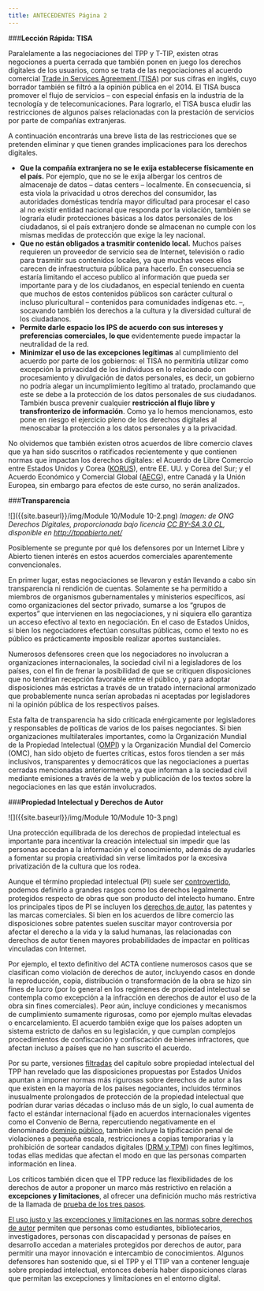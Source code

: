 ```yaml
---
title: ANTECEDENTES Página 2
---
```


###**Lección Rápida: TISA** 

Paralelamente a las negociaciones del TPP y T-TIP, existen otras negociones a puerta cerrada que también ponen en juego los derechos digitales de los usuarios, como se trata de las negociaciones al  acuerdo comercial  <a href="https://wikileaks.org/tisa-financial/press.html" target="_blank">Trade in Services Agreement (TISA)</a> por sus cifras en inglés, cuyo  borrador también se filtró a la opinión pública en el 2014. El TISA busca promover el flujo de servicios – con especial énfasis en la industria de la tecnología y de telecomunicaciones. Para lograrlo, el TISA  busca eludir las restricciones de algunos países relacionadas con la prestación de servicios por parte de compañías extranjeras. 

A continuación encontrarás una breve lista de las restricciones que se pretenden eliminar y que tienen grandes implicaciones para los derechos digitales.

<ul><li><b>Que la compañía extranjera no se le exija establecerse físicamente en el país.</b> Por ejemplo, que no se le exija albergar los centros de almacenaje de datos – datas centers – localmente. En consecuencia, si esta viola la privacidad u otros derechos del consumidor,  las autoridades domésticas tendría mayor dificultad para procesar el caso al no existir entidad nacional que responda por la violación, también se lograría eludir protecciones básicas a los datos personales de los ciudadanos, si el país extranjero donde se almacenan no cumple con los mismas medidas de protección que exige la ley nacional.</li>

<li><b>Que no están obligados a trasmitir contenido local.</b> Muchos países requieren un proveedor de servicio sea de Internet, televisión o radio para trasmitir sus contenidos locales, ya que muchas veces ellos carecen de infraestructura pública para hacerlo. En consecuencia se estaría limitando el acceso publico al información que pueda ser importante para y de los ciudadanos, en especial teniendo en cuenta que muchos de estos contenidos públicos son carácter cultural o incluso pluricultural – contenidos para comunidades indígenas etc. –, socavando también los derechos a la cultura y la diversidad cultural de los ciudadanos. </li>

<li><b>Permite darle espacio los IPS de acuerdo con sus intereses y preferencias comerciales, lo que</b> evidentemente puede impactar la neutralidad de la red. </li>

<li><b>Minimizar el uso de las excepciones legítimas</b> al cumplimiento del acuerdo por parte de los gobiernos: el TISA no permitiría utilizar como excepción la privacidad de los individuos en lo relacionado con procesamiento y divulgación de datos personales, es decir, un gobierno no podría alegar un incumplimiento legítimo al tratado, proclamando que este se debe a la protección de los datos personales de sus ciudadanos. También busca prevenir cualquier <b>restricción al flujo libre y transfronterizo de información</b>. Como ya lo hemos mencionamos, esto pone en riesgo el ejercicio pleno de los derechos digitales al  menoscabar la protección a los datos personales y a la privacidad. </li>
</ul>

No olvidemos que también existen otros acuerdos de libre comercio claves que ya han sido suscritos o ratificados recientemente y que contienen normas que impactan los derechos digitales:  el Acuerdo de Libre Comercio entre Estados Unidos y Corea (<a href="http://www.ustr.gov/trade-agreements/free-trade-agreements/korus-fta/final-text" target="_blank">KORUS</a>), entre EE. UU. y Corea del Sur; y el Acuerdo Económico y Comercial Global (<a href="http://www.michaelgeist.ca/tech-law-topics/ceta/" target="_blank">AECG</a>), entre Canadá y la Unión Europea, sin embargo para efectos de este curso, no serán analizados.


###**Transparencia** 

![]({{site.baseurl}}/img/Module 10/Module 10-2.png)
*Imagen: de ONG Derechos Digitales, proporcionada bajo licencia <a href="http://creativecommons.org/licenses/by-sa/3.0/cl/deed.es" target="_blank">CC BY-SA 3.0 CL</a>, disponible en <a href="http://tppabierto.net/" target="_blank">http://tppabierto.net/</a>*

Posiblemente se pregunte por qué los defensores por un Internet Libre y Abierto tienen interés en estos acuerdos comerciales aparentemente convencionales. 

En primer lugar, estas negociaciones se llevaron y están llevando a cabo sin transparencia ni rendición de cuentas. Solamente se ha permitido a miembros de organismos gubernamentales y ministerios específicos, así como organizaciones del sector privado, sumarse a los “grupos de expertos” que intervienen en las negociaciones, y ni siquiera ello garantiza un acceso efectivo al texto en negociación. En el caso de Estados Unidos, si bien los negociadores efectúan consultas públicas, como el texto no es público es prácticamente imposible realizar aportes sustanciales.

Numerosos defensores creen que los negociadores no involucran a organizaciones internacionales, la sociedad civil ni a legisladores de los países,  con el fin de frenar la posibilidad de que se critiquen disposiciones que no tendrían recepción favorable entre el público, y para adoptar disposiciones más estrictas a través de un tratado internacional armonizado que probablemente nunca serían aprobadas ni aceptadas por legisladores ni la opinión pública de los respectivos países. 

Esta falta de transparencia ha sido criticada enérgicamente por legisladores y responsables de políticas de varios de los países negociantes. Si bien organizaciones multilaterales importantes, como la Organización Mundial de la Propiedad Intelectual (<a href="http://www.freedominfo.org/2014/01/wipo-transparency-wins-praise-gaps-remain/" target="_blank">OMPI</a>) y la Organización Mundial del Comercio (OMC), han sido objeto de fuertes críticas, estos foros tienden a ser más inclusivos, transparentes y democráticos que las negociaciones a puertas cerradas mencionadas anteriormente, ya que informan a la sociedad civil mediante emisiones a través de la web y publicación de los textos sobre la negociaciones en las que están involucrados.

###**Propiedad Intelectual y Derechos de Autor**

![]({{site.baseurl}}/img/Module 10/Module 10-3.png)

Una protección equilibrada de los derechos de propiedad intelectual es importante para incentivar la creación intelectual sin impedir que las personas accedan a la información y el conocimiento, además de ayudarles a  fomentar su propia creatividad sin verse limitados por la excesiva privatización de la cultura que los rodea.

Aunque el término propiedad intelectual (PI) suele ser <a href="https://www.gnu.org/philosophy/not-ipr.es.html" target="_blank">controvertido</a>, podemos definirlo a grandes rasgos como los derechos legalmente protegidos respecto de obras que son producto del intelecto humano. Entre los principales tipos de PI se incluyen los <a href="https://p2pu.org/he/courses/2178/content/4300/" target="_blank">derechos de autor</a>, las patentes y las marcas comerciales. Si bien en los acuerdos de libre comercio las disposiciones sobre patentes suelen suscitar mayor controversia por afectar el derecho a la vida y la salud humanas, las relacionadas con derechos de autor tienen mayores probabilidades de impactar en políticas vinculadas con Internet. 

Por ejemplo, el texto definitivo del ACTA contiene numerosos casos que se clasifican como violación de derechos de autor, incluyendo casos en donde la reproducción, copia, distribución o transformación de la obra se hizo sin fines de lucro (por lo general en los regímenes de propiedad intelectual se contempla como excepción a la infracción en derechos de autor el uso de la obra sin fines comerciales). Peor aún, incluye condiciones y mecanismos de cumplimiento sumamente rigurosas, como por ejemplo multas elevadas o encarcelamiento. El acuerdo también exige que los países adopten un sistema estricto de daños en su legislación, y que cumplan complejos procedimientos de confiscación y confiscación de bienes infractores, que afectan incluso a países que no han suscrito el acuerdo.

Por su parte, versiones <a href="https://wikileaks.org/tpp/" target="_blank">filtradas</a> del capítulo sobre propiedad intelectual del TPP han revelado que las disposiciones propuestas por Estados Unidos apuntan a imponer normas más rigurosas sobre derechos de autor a las que existen en la mayoría de los países negociantes, incluidos términos inusualmente prolongados de protección de la propiedad intelectual que podrían durar varias décadas o incluso más de un siglo, lo cual aumenta de facto el estándar internacional fijado en acuerdos internacionales vigentes como el Convenio de Berna, repercutiendo negativamente en el denominado <a href="http://www.publicdomainmanifesto.org/spanish" target="_blank">dominio público</a>, también incluye la tipificación penal de violaciones a pequeña escala, restricciones a copias temporarias y la prohibición de sortear candados digitales (<a href="https://www.derechosdigitales.org/8024/el-tpp-un-sistema-destinado-perseguir-actos-inocuos/" target="_blank">DRM y TPM</a>) con fines legítimos, todas ellas medidas que afectan el modo en que las personas comparten información en línea. 

Los críticos también dicen que el TPP reduce las flexibilidades de los derechos de autor a proponer un marco más restrictivo en relación a <b>excepciones y limitaciones</b>, al ofrecer una definición mucho más restrictiva de la llamada de <a href="https://www.eff.org/files/filenode/three-step_test_fnl.pdf" target="_blank">prueba de los tres pasos</a>. 

<a href="https://p2pu.org/he/courses/2178/content/4329/" target="_blank">El uso justo y las excepciones y limitaciones en las normas sobre derechos de autor</a> permiten que personas como estudiantes, bibliotecarios, investigadores, personas con discapacidad y personas de países en desarrollo accedan a materiales protegidos por derechos de autor, para permitir una mayor innovación e intercambio de conocimientos. Algunos defensores han sostenido que, si el TPP y el TTIP van a contener lenguaje sobre propiedad intelectual, entonces debería haber disposiciones claras que permitan las excepciones y limitaciones en el entorno digital.

